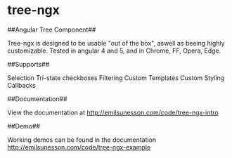 # tree-ngx
##Angular Tree Component##

Tree-ngx is designed to be usable "out of the box", aswell as beeing highly customizable. Tested in angular 4 and 5, and in Chrome, FF, Opera, Edge.

##Supports##

Selection
Tri-state checkboxes
Filtering
Custom Templates
Custom Styling
Callbacks

##Documentation##

View the documentation at http://emilsunesson.com/code/tree-ngx-intro

##Demo##

Working demos can be found in the documentation http://emilsunesson.com/code/tree-ngx-example